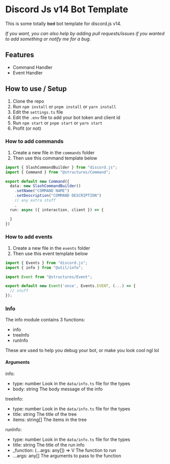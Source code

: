 # Discord Js v14 Bot Template
This is some totally ~~bad~~ bot template for discord.js v14.

_If you want, you can also help by adding pull requests/issues if you wanted to add something or notify me for a bug._

## Features
- Command Handler
- Event Handler

## How to use / Setup
1. Clone the repo
2. Run `npm install` or `pnpm install` or `yarn install`
3. Edit the `settings.ts` file
4. Edit the `.env` file to add your bot token and client id
5. Run `npm start` or `pnpm start` or `yarn start`
6. Profit (or not)

### How to add commands
1. Create a new file in the `commands` folder
2. Then use this command template below

```ts
import { SlashCommandBuilder } from "discord.js";
import { Command } from "@structures/Command";

export default new Command({
  data: new SlashCommandBuilder()
    .setName("COMMAND NAME")
    .setDescription("COMMAND DESCRIPTION")
    // any extra stuff
    ,
  run: async ({ interaction, client }) => {

  }
})
```

### How to add events
1. Create a new file in the `events` folder
2. Then use this event template below

```ts
import { Events } from "discord.js";
import { info } from "@util/info";

import Event from "@structures/Event";

export default new Event('once', Events.EVENT, (...) => {
  // stuff
});
```

### Info
The info module contains 3 functions:
- info
- treeInfo
- runInfo

These are used to help you debug your bot, or make you look cool ngl lol

#### Arguments
info:
  - type: number 
    Look in the `data/info.ts` file for the types
  - body: string
    The body message of the info

treeInfo:
  - type: number
    Look in the `data/info.ts` file for the types
  - title: string
    The title of the tree
  - items: string[]
    The items in the tree

runInfo<V>:
  - type: number
    Look in the `data/info.ts` file for the types
  - title: string
    The title of the run info
  - _function: (...args: any[]) => V
    The function to run
  - ...args: any[]
    The arguments to pass to the function